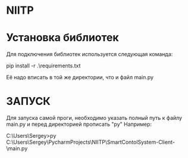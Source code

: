 # NIITP
# Установка библиотек
Для подключения библиотек используется следующая команда:

pip install -r .\requirements.txt

Её надо вписать в той же директории, что и файл main.py

# ЗАПУСК

Для запуска самой проги, необходимо указать полный путь к файлу main.py и перед директорией прописать "py" 
Например:

C:\Users\Sergey>py C:\Users\Sergey\PycharmProjects\NIITP\SmartContolSystem-Client-\main.py
